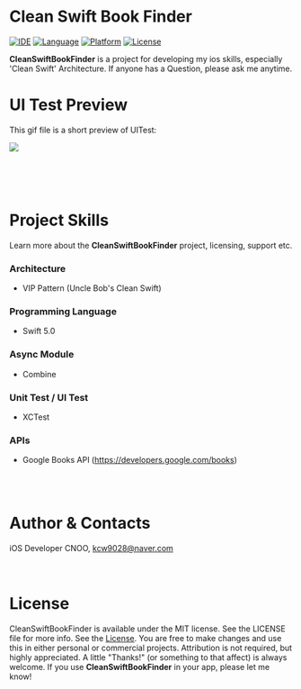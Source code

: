 # Clean Swift Book Finder
[![IDE](https://img.shields.io/badge/Xcode-12.5-blue.svg)](https://developer.apple.com/xcode/)
[![Language](https://img.shields.io/badge/swift-5-orange.svg)](https://swift.org)
[![Platform](https://img.shields.io/badge/iOS-13-green.svg)](https://developer.apple.com/ios/)
[![License](https://img.shields.io/github/license/Clean-Swift/CleanStore.svg)](LICENSE)


**CleanSwiftBookFinder** is a project for developing my ios skills, especially 'Clean Swift' Architecture.
If anyone has a Question, please ask me anytime.

# UI Test Preview
This gif file is a short preview of UITest:

<table>
    <tr align="center" height="50px">
        <img src="./assets/uitest.gif"></img>
    </tr>
</table>

# Project Skills
Learn more about the **CleanSwiftBookFinder** project, licensing, support etc.

### Architecture
- VIP Pattern (Uncle Bob's Clean Swift)
### Programming Language
- Swift 5.0
### Async Module
- Combine
### Unit Test / UI Test
- XCTest
### APIs
- Google Books API (https://developers.google.com/books)

<br/><br/>

# Author & Contacts

iOS Developer CNOO, kcw9028@naver.com
<br/><br/><br/>

# License

CleanSwiftBookFinder is available under the MIT license. See the LICENSE file for more info.
See the [License](https://github.com/Chanooo/CleanSwiftBookFinder/blob/master/LICENSE). You are free to make changes and use this in either personal or commercial projects. Attribution is not required, but highly appreciated. A little "Thanks!" (or something to that affect) is always welcome. If you use **CleanSwiftBookFinder** in your app, please let me know!